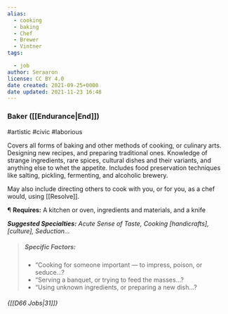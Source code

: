 ```yaml
---
alias:
  - cooking
  - baking
  - Chef
  - Brewer
  - Vintner
tags:

  - job
author: Seraaron
license: CC BY 4.0
date created: 2021-09-25+0000
date updated: 2021-11-23 16:48
---
```


### Baker ([[Endurance|End]])

#artistic #civic #laborious

Covers all forms of baking and other methods of cooking, or culinary arts. Designing new recipes, and preparing traditional ones. Knowledge of strange ingredients, rare spices, cultural dishes and their variants, and anything else to whet the appetite. Includes food preservation techniques like salting, pickling, fermenting, and alcoholic brewery.

May also include directing others to cook with you, or for you, as a chef would, using [[Resolve]].

¶ **Requires:** A kitchen or oven, ingredients and materials, and a knife

_**Suggested Specialties:** Acute Sense of  Taste, Cooking [handicrafts], [culture], Seduction..._

> ##### Specific Factors:
>
> - “Cooking for someone important — to impress, poison, or seduce...?
> - “Serving a banquet, or trying to feed the masses...?
> - “Using unknown ingredients, or preparing a new dish...?

###### {[[D66 Jobs|31]]}
